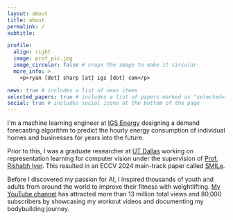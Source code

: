 ```yaml
---
layout: about
title: about
permalink: /
subtitle:

profile:
  align: right
  image: prof_pic.jpg
  image_circular: false # crops the image to make it circular
  more_info: >
    <p>ryan [dot] sharp [at] igs [dot] com</p>

news: true # includes a list of news items
selected_papers: true # includes a list of papers marked as "selected={true}"
social: true # includes social icons at the bottom of the page
---
```


I'm a machine learning engineer at [IGS Energy](https://www.utdallas.edu/) designing a demand forecasting algorithm to predict the hourly energy consumption of individual homes and businesses for years into the future.

Prior to this, I was a graduate researcher at [UT Dallas](https://www.utdallas.edu/) working on representation learning for computer vision under the supervision of [Prof. Rishabh Iyer](https://sites.google.com/view/rishabhiyer/home). This resulted in an ECCV 2024 main-track paper called [SMILe](https://anaymajee.me/assets/project_pages/smile).

Before I discovered my passion for AI, I inspired thousands of youth and adults from around the world to improve their fitness with weightlifting. [My YouTube channel](https://www.youtube.com/@RyanXSharp) has attracted more than 13 million total views and 80,000 subscribers by showcasing my workout videos and documenting my bodybuilding journey.